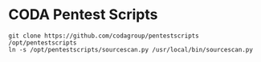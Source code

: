 # CODA Pentest Scripts

```shell
git clone https://github.com/codagroup/pentestscripts /opt/pentestscripts
ln -s /opt/pentestscripts/sourcescan.py /usr/local/bin/sourcescan.py
```
